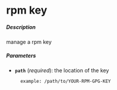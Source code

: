 # rpm key


##### Description
manage a rpm key

##### Parameters

* **`path`** (*required*): the location of the key

		example: /path/to/YOUR-RPM-GPG-KEY
				